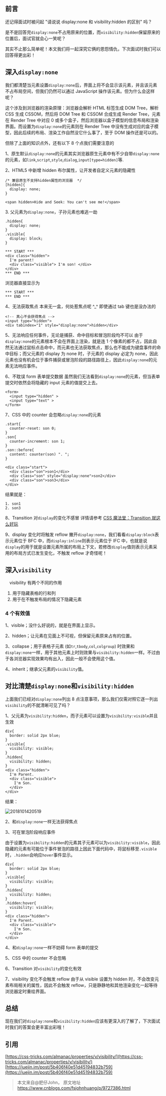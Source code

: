 ## 前言

还记得面试时被问起 "请说说 display:none 和 visibility:hidden 的区别" 吗？

是不是回答完`display:none`不占用原来的位置，而`visibility:hidden`保留原来的位置后，面试官就会心一笑呢？

其实不止那么简单呢！本文我们将一起深究它俩的恩怨情仇，下次面试时我们可以回答得更出彩！

## 深入`display:none`

我们都清楚当元素设置`display:none`后，界面上将不会显示该元素，并且该元素不占布局空间，但我们仍然可以通过 JavaScript 操作该元素。但为什么会这样呢？

这个涉及到浏览器的渲染原理：浏览器会解析 HTML 标签生成 DOM Tree，解析 CSS 生成 CSSOM，然后将 DOM Tree 和 CSSOM 合成生成 Render Tree，元素在 Render Tree 中对应 0 或多个盒子，然后浏览器以盒子模型的信息布局和渲染界面。而设置为`display:none`的元素则在 Render Tree 中没有生成对应的盒子模型，因此后续的布局、渲染工作自然没它什么事了，至于 DOM 操作还是可以的。

但除了上面的知识点外，还有以下 8 个点我们需要注意的

1、原生默认`display:none`的元素其实浏览器原生元素中有不少自带`display:none`的元素，如`link`,`script`,`style`,`dialog`,`input[type=hidden]`等.

2、HTML5 中新增 hidden 布尔属性，让开发者自定义元素的隐藏性

```
/* 兼容原生不支持hidden属性的浏览器  */
[hidden]{
  display: none;
}

<span hidden>Hide and Seek: You can't see me!</span>
```

3\. 父元素为`display:none`，子孙元素也难逃一劫

```
.hidden{
  display: none;
}
.visible{
  display: block;
}

*** START ***
<div class="hidden">
  I'm parent!
  <div class="visible"> I'm son! </div>
</div>
*** END ***
```

浏览器直接显示为

```
*** START ***
*** END ***
```

4、无法获取焦点
本来无一盒，何处惹焦点呢 ^_^ 即使通过 tab 键也是没办法的

```
<!-- 真心不会获得焦点 -->
<input type="hidden">
<div tabindex="1" style="display:none">hidden</div>
```

5、无法响应任何事件，无论是捕获、命中目标和冒泡阶段均不可以
由于`display:none`的元素根本不会在界面上渲染，就是连 1 个像素的都不占，因此自然无法通过鼠标点击命中，而元素也无法获取焦点，那么也不能成为键盘事件的命中目标；而父元素的 display 为 none 时，子元素的 display 必定为 none，因此元素也没有机会位于事件捕获或冒泡阶段的路径路径上，因此`display:none`的元素无法响应事件。

6、不耽误 form 表单提交数据
虽然我们无法看到`display:none`的元素，但当表单提交时依然会将隐藏的 input 元素的值提交上去。

```
<form>
  <input type="hidden" >
  <input type="text" >
</form>
```

7、CSS 中的 counter 会忽略`display:none`的元素

```
.start{
  counter-reset: son 0;
}
.son{
  counter-increment: son 1;
}
.son::before{
  content: counter(son) ". ";
}

<div class="start">
  <div class="son">son1</div>
  <div class="son" style="display:none">son2</div>
  <div class="son">son3</div>
</div>
```

结果就是：

```
1. son1
2. son3
```

8、Transition 对`display`的变化不感冒
详情请参考 [CSS 魔法堂：Transition 就这么好玩](https://www.cnblogs.com/fsjohnhuang/p/9143035.html)

9、display 变化时将触发 reflow
撇开`display:none`，我们看看`display:block`表示元素位于 BFC 中，而`display:inline`则表示元素位于 IFC 中，也就是说`display`的用于就是设置元素所属的布局上下文，若修改`display`值则表示元素采用的布局方式已发生变化，不触发 reflow 才奇怪呢！

## 深入`visibility`

 visibility 有两个不同的作用

1. 用于隐藏表格的行和列
2. 用于在不触发布局的情况下隐藏元素

### 4 个有效值

1、visible；没什么好说的，就是在界面上显示。

2、hidden；让元素在见面上不可视，但保留元素原来占有的位置。

3、collapse；用于表格子元素 (如`tr`,`tbody`,`col`,`colgroup`) 时效果和`display:none`一样，用于其他元素上时则效果与`visibility:hidden`一样。不过由于各浏览器实现效果均有出入，因此一般不会使用这个值。

4、inherit；继承父元素的`visibility`值。

## 对比清楚`display:none`和`visibility:hidden`

上面我们已经对`display:none`列出 8 点注意事项，那么我们仅需对照它逐一列出`visibility`的不就清晰可见了吗？

1、父元素为`visibility:hidden`，而子元素可以设置为`visibility:visible`并且生效

```
div{
  border: solid 2px blue;
}
.visible{
  visibility: visible;
}
.hidden{
  visibility: hidden;
}
<div class="hidden">
  I'm Parent.
  <div class="visible">
    I'm Son.
  </div>
</div>
```

结果：

![2018101420519](http://cdn.chenrf.com/2018101420519.png)

2、和`display:none`一样无法获得焦点

3、可在冒泡阶段响应事件

由于设置为`visibility:hidden`的元素其子元素可以为`visibility:visible`，因此隐藏的元素有可能位于事件冒泡的路径上因此下面代码中，将鼠标移至`.visible`时，`.hidden`会响应`hover`事件显示。

```
div{
  border: solid 2px blue;
}
.visible{
  visibility: visible;
}
.hidden{
  visibility: hidden;
}
.hidden:hover{
  visibility: visible;
}
<div class="hidden">
  I'm Parent.
  <div class="visible">
    I'm Son.
  </div>
</div>
```

4、和`display:none`一样不妨碍 form 表单的提交

5、CSS 中的 counter 不会忽略

6、Transition 对`visibility`的变化有效

7、visibility 变化不会触发 reflow
由于从 visible 设置为 hidden 时，不会改变元素布局相关的属性，因此不会触发 reflow，只是静静地和其他渲染变化一起等待浏览器定时重绘界面。

## 总结

现在我们对`display:none`和`visibility:hidden`应该有更深入的了解了，下次面试时我们的答案会更丰富出彩哦！

## 引用
[https://css-tricks.com/almanac/properties/v/visibility/](https://css-tricks.com/almanac/properties/v/visibility/)
[https://juejin.im/post/5b406f40e51d45194832b759](https://juejin.im/post/5b406f40e51d45194832b759)

> 本文来自@肥仔John， 原文地址 https://www.cnblogs.com/fsjohnhuang/p/9727386.html